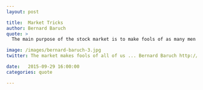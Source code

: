 ```yaml
---
layout: post

title:  Market Tricks
author: Bernard Baruch
quote: >
  The main purpose of the stock market is to make fools of as many men as possible.

image: /images/bernard-baruch-3.jpg
twitter: The market makes fools of all of us ... Bernard Baruch http://quotes.stockflare.com/

date:   2015-09-29 16:00:00
categories: quote

---
```



